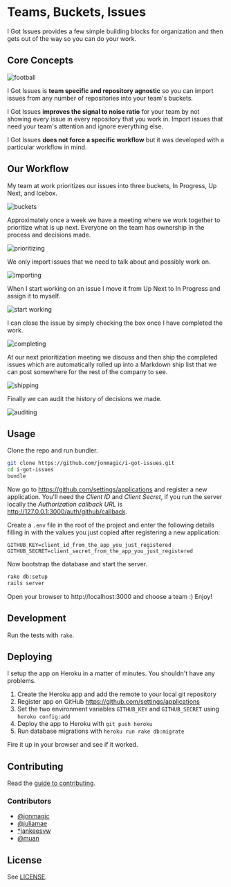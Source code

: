 # Teams, Buckets, Issues

I Got Issues provides a few simple building blocks for organization and then gets out of the way so you can do your work.

## Core Concepts

![football](http://f.cl.ly/items/0u2T313B0I0X0O0E1p08/Screen%20Recording%202014-11-11%20at%2011.05%20PM.gif)

I Got Issues is **team specific and repository agnostic** so you can import issues from any number of repositories into your team's buckets.

I Got Issues **improves the signal to noise ratio** for your team by not showing every issue in every repository that you work in. Import issues that need your team's attention and ignore everything else.

I Got Issues **does not force a specific workflow** but it was developed with a particular workflow in mind.

## Our Workflow

My team at work prioritizes our issues into three buckets, In Progress, Up Next, and Icebox.

![buckets](http://cl.ly/image/0j2B0f0I3H2H/Issues.jpg)

Approximately once a week we have a meeting where we work together to prioritize what is up next. Everyone on the team has ownership in the process and decisions made.

![prioritizing](http://cl.ly/image/0e0l3M06452S/prioritize.gif)

We only import issues that we need to talk about and possibly work on.

![importing](http://cl.ly/image/0m0T1P3z0m1s/importing.gif)

When I start working on an issue I move it from Up Next to In Progress and assign it to myself.

![start working](http://cl.ly/image/2a2D300H353X/start%20working.gif)

I can close the issue by simply checking the box once I have completed the work.

![completing](http://cl.ly/image/1i1V0d2q3X1T/completing.gif)

At our next prioritization meeting we discuss and then ship the completed issues which are automatically rolled up into a Markdown ship list that we can post somewhere for the rest of the company to see.

![shipping](http://cl.ly/image/0u3M1J3m3O3k/shipping.gif)

Finally we can audit the history of decisions we made.

![auditing](http://cl.ly/image/1E2s0o0G0O12/auditing.gif)

## Usage

Clone the repo and run bundler.

```bash
git clone https://github.com/jonmagic/i-got-issues.git
cd i-got-issues
bundle
```

Now go to https://github.com/settings/applications and register a new application. You'll need the *Client ID* and *Client Secret*, if you run the server locally the *Authorization callback URL* is http://127.0.0.1:3000/auth/github/callback.

Create a `.env` file in the root of the project and enter the following details filling in with the values you just copied after registering a new application:

```
GITHUB_KEY=client_id_from_the_app_you_just_registered
GITHUB_SECRET=client_secret_from_the_app_you_just_registered
```

Now bootstrap the database and start the server.

```bash
rake db:setup
rails server
```

Open your browser to http://localhost:3000 and choose a team :) Enjoy!

## Development

Run the tests with `rake`.

## Deploying

I setup the app on Heroku in a matter of minutes. You shouldn't have any problems.

1. Create the Heroku app and add the remote to your local git repository
1. Register app on GitHub https://github.com/settings/applications
1. Set the two environment variables `GITHUB_KEY` and `GITHUB_SECRET` using `heroku config:add`
1. Deploy the app to Heroku with `git push heroku`
1. Run database migrations with `heroku run rake db:migrate`

Fire it up in your browser and see if it worked.

## Contributing

Read the [guide to contributing](https://github.com/jonmagic/i-got-issues/blob/master/CONTRIBUTING.md).

### Contributors

* [@jonmagic](https://github.com/jonmagic)
* [@juliamae](https://github.com/juliamae)
* [*jankeesvw](https://github.com/jankeesvw)
* [@muan](https://github.com/muan)

## License

See [LICENSE](https://github.com/jonmagic/i-got-issues/blob/master/LICENSE).
